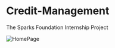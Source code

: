 # Credit-Management
The Sparks Foundation Internship Project

![HomePage](https://user-images.githubusercontent.com/32364768/61174332-33065b00-a5bc-11e9-93b2-238548a17ab9.png)

